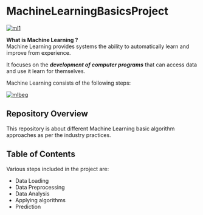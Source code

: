 # MachineLearningBasicsProject
[![ml1](https://raw.githubusercontent.com/BhaktiPrabhakar/MLBasicsProject/master/images/ml1.jpeg "ml1")](https://raw.githubusercontent.com/BhaktiPrabhakar/MLBasicsProject/master/images/ml1.jpeg "ml1")


__What is Machine Learning ?__<br>
Machine Learning provides systems the ability to automatically learn and improve from experience.<br>

It focuses on the ___development of computer programs___ that can access data and use it learn for themselves.<br>

Machine Learning consists of the following steps:<br> 

[![mlbeg](https://raw.githubusercontent.com/BhaktiPrabhakar/MLBasicsProject/master/images/mlbeg.jpeg "mlbeg")](https://raw.githubusercontent.com/BhaktiPrabhakar/MLBasicsProject/master/images/mlbeg.jpeg "mlbeg")

## Repository Overview
This repository is about different Machine Learning basic algorithm approaches as per the industry practices.

## Table of Contents<br>
Various steps included in the project are:
- Data Loading
- Data Preprocessing
- Data Analysis<br>
- Applying algorithms<br>
- Prediction<br>
